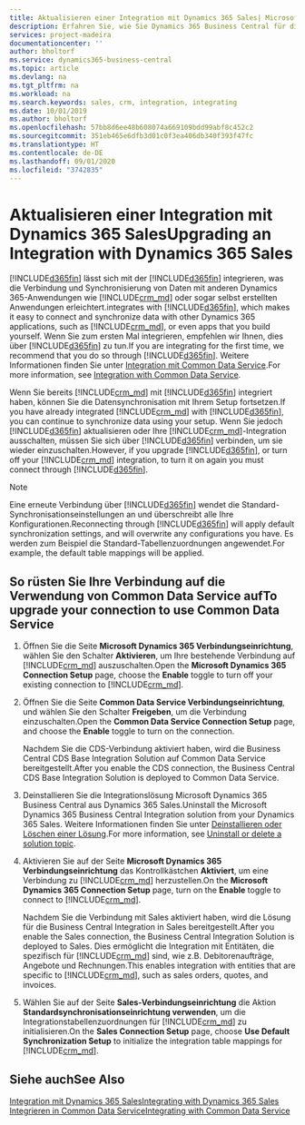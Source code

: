 ```yaml
---
title: Aktualisieren einer Integration mit Dynamics 365 Sales| Microsoft Docs
description: Erfahren Sie, wie Sie Dynamics 365 Business Central für die Integration mit Dynamics 365 Sales vorbereiten.
services: project-madeira
documentationcenter: ''
author: bholtorf
ms.service: dynamics365-business-central
ms.topic: article
ms.devlang: na
ms.tgt_pltfrm: na
ms.workload: na
ms.search.keywords: sales, crm, integration, integrating
ms.date: 10/01/2019
ms.author: bholtorf
ms.openlocfilehash: 57bb8d6ee48b608074a669109bdd99abf8c452c2
ms.sourcegitcommit: 351eb465e6dfb3d01c0f3ea406db340f393f47fc
ms.translationtype: HT
ms.contentlocale: de-DE
ms.lasthandoff: 09/01/2020
ms.locfileid: "3742835"
---
```

# <a name="upgrading-an-integration-with-dynamics-365-sales"></a><span data-ttu-id="3c8f0-103">Aktualisieren einer Integration mit Dynamics 365 Sales</span><span class="sxs-lookup"><span data-stu-id="3c8f0-103">Upgrading an Integration with Dynamics 365 Sales</span></span>
[!INCLUDE[d365fin](includes/d365fin_md.md)] <span data-ttu-id="3c8f0-104">lässt sich mit der [!INCLUDE[d365fin](includes/cds_long_md.md)] integrieren, was die Verbindung und Synchronisierung von Daten mit anderen Dynamics 365-Anwendungen wie [!INCLUDE[crm_md](includes/crm_md.md)] oder sogar selbst erstellten Anwendungen erleichtert.</span><span class="sxs-lookup"><span data-stu-id="3c8f0-104">integrates with [!INCLUDE[d365fin](includes/cds_long_md.md)], which makes it easy to connect and synchronize data with other Dynamics 365 applications, such as [!INCLUDE[crm_md](includes/crm_md.md)], or even apps that you build yourself.</span></span> <span data-ttu-id="3c8f0-105">Wenn Sie zum ersten Mal integrieren, empfehlen wir Ihnen, dies über [!INCLUDE[d365fin](includes/cds_long_md.md)] zu tun.</span><span class="sxs-lookup"><span data-stu-id="3c8f0-105">If you are integrating for the first time, we recommend that you do so through [!INCLUDE[d365fin](includes/cds_long_md.md)].</span></span> <span data-ttu-id="3c8f0-106">Weitere Informationen finden Sie unter [Integration mit Common Data Service](admin-common-data-service.md).</span><span class="sxs-lookup"><span data-stu-id="3c8f0-106">For more information, see [Integration with Common Data Service](admin-common-data-service.md).</span></span>

<span data-ttu-id="3c8f0-107">Wenn Sie bereits [!INCLUDE[crm_md](includes/crm_md.md)] mit [!INCLUDE[d365fin](includes/d365fin_md.md)] integriert haben, können Sie die Datensynchronisation mit Ihrem Setup fortsetzen.</span><span class="sxs-lookup"><span data-stu-id="3c8f0-107">If you have already integrated [!INCLUDE[crm_md](includes/crm_md.md)] with [!INCLUDE[d365fin](includes/d365fin_md.md)], you can continue to synchronize data using your setup.</span></span> <span data-ttu-id="3c8f0-108">Wenn Sie jedoch [!INCLUDE[d365fin](includes/d365fin_md.md)] aktualisieren oder Ihre [!INCLUDE[crm_md](includes/crm_md.md)]-Integration ausschalten, müssen Sie sich über [!INCLUDE[d365fin](includes/cds_long_md.md)] verbinden, um sie wieder einzuschalten.</span><span class="sxs-lookup"><span data-stu-id="3c8f0-108">However, if you upgrade [!INCLUDE[d365fin](includes/d365fin_md.md)], or turn off your [!INCLUDE[crm_md](includes/crm_md.md)] integration, to turn it on again you must connect through [!INCLUDE[d365fin](includes/cds_long_md.md)].</span></span> 

> [!NOTE]
> <span data-ttu-id="3c8f0-109">Eine erneute Verbindung über [!INCLUDE[d365fin](includes/cds_long_md.md)] wendet die Standard-Synchronisationseinstellungen an und überschreibt alle Ihre Konfigurationen.</span><span class="sxs-lookup"><span data-stu-id="3c8f0-109">Reconnecting through [!INCLUDE[d365fin](includes/cds_long_md.md)] will apply default synchronization settings, and will overwrite any configurations you have.</span></span> <span data-ttu-id="3c8f0-110">Es werden zum Beispiel die Standard-Tabellenzuordnungen angewendet.</span><span class="sxs-lookup"><span data-stu-id="3c8f0-110">For example, the default table mappings will be applied.</span></span>

## <a name="to-upgrade-your-connection-to-use-common-data-service"></a><span data-ttu-id="3c8f0-111">So rüsten Sie Ihre Verbindung auf die Verwendung von Common Data Service auf</span><span class="sxs-lookup"><span data-stu-id="3c8f0-111">To upgrade your connection to use Common Data Service</span></span>
1. <span data-ttu-id="3c8f0-112">Öffnen Sie die Seite **Microsoft Dynamics 365 Verbindungseinrichtung**, wählen Sie den Schalter **Aktivieren**, um Ihre bestehende Verbindung auf [!INCLUDE[crm_md](includes/crm_md.md)] auszuschalten.</span><span class="sxs-lookup"><span data-stu-id="3c8f0-112">Open the **Microsoft Dynamics 365 Connection Setup** page, choose the **Enable** toggle to turn off your existing connection to [!INCLUDE[crm_md](includes/crm_md.md)].</span></span>
2. <span data-ttu-id="3c8f0-113">Öffnen Sie die Seite **Common Data Service Verbindungseinrichtung**, und wählen Sie den Schalter **Freigeben**, um die Verbindung einzuschalten.</span><span class="sxs-lookup"><span data-stu-id="3c8f0-113">Open the **Common Data Service Connection Setup** page, and choose the **Enable** toggle to turn on the connection.</span></span>
  
   <span data-ttu-id="3c8f0-114">Nachdem Sie die CDS-Verbindung aktiviert haben, wird die Business Central CDS Base Integration Solution auf Common Data Service bereitgestellt.</span><span class="sxs-lookup"><span data-stu-id="3c8f0-114">After you enable the CDS connection, the Business Central CDS Base Integration Solution is deployed to Common Data Service.</span></span>
3. <span data-ttu-id="3c8f0-115">Deinstallieren Sie die Integrationslösung Microsoft Dynamics 365 Business Central aus Dynamics 365 Sales.</span><span class="sxs-lookup"><span data-stu-id="3c8f0-115">Uninstall the Microsoft Dynamics 365 Business Central Integration solution from your Dynamics 365 Sales.</span></span> <span data-ttu-id="3c8f0-116">Weitere Informationen finden Sie unter [Deinstallieren oder Löschen einer Lösung](/powerapps/developer/common-data-service/uninstall-delete-solution).</span><span class="sxs-lookup"><span data-stu-id="3c8f0-116">For more information, see [Uninstall or delete a solution topic](/powerapps/developer/common-data-service/uninstall-delete-solution).</span></span> 

4. <span data-ttu-id="3c8f0-117">Aktivieren Sie auf der Seite **Microsoft Dynamics 365 Verbindungseinrichtung** das Kontrollkästchen **Aktiviert**, um eine Verbindung zu [!INCLUDE[crm_md](includes/crm_md.md)] herzustellen.</span><span class="sxs-lookup"><span data-stu-id="3c8f0-117">On the **Microsoft Dynamics 365 Connection Setup** page, turn on the **Enable** toggle to connect to [!INCLUDE[crm_md](includes/crm_md.md)].</span></span>
  
   <span data-ttu-id="3c8f0-118">Nachdem Sie die Verbindung mit Sales aktiviert haben, wird die Lösung für die Business Central Integration in Sales bereitgestellt.</span><span class="sxs-lookup"><span data-stu-id="3c8f0-118">After you enable the Sales connection, the Business Central Integration Solution is deployed to Sales.</span></span> <span data-ttu-id="3c8f0-119">Dies ermöglicht die Integration mit Entitäten, die spezifisch für [!INCLUDE[crm_md](includes/crm_md.md)] sind, wie z.B. Debitorenaufträge, Angebote und Rechnungen.</span><span class="sxs-lookup"><span data-stu-id="3c8f0-119">This enables integration with entities that are specific to [!INCLUDE[crm_md](includes/crm_md.md)], such as sales orders, quotes, and invoices.</span></span>
5. <span data-ttu-id="3c8f0-120">Wählen Sie auf der Seite **Sales-Verbindungseinrichtung** die Aktion **Standardsynchronisationseinrichtung verwenden**, um die Integrationstabellenzuordnungen für [!INCLUDE[crm_md](includes/crm_md.md)] zu initialisieren.</span><span class="sxs-lookup"><span data-stu-id="3c8f0-120">On the **Sales Connection Setup** page, choose **Use Default Synchronization Setup** to initialize the integration table mappings for [!INCLUDE[crm_md](includes/crm_md.md)].</span></span>

## <a name="see-also"></a><span data-ttu-id="3c8f0-121">Siehe auch</span><span class="sxs-lookup"><span data-stu-id="3c8f0-121">See Also</span></span>
[<span data-ttu-id="3c8f0-122">Integration mit Dynamics 365 Sales</span><span class="sxs-lookup"><span data-stu-id="3c8f0-122">Integrating with Dynamics 365 Sales</span></span>](admin-prepare-dynamics-365-for-sales-for-integration.md)  
[<span data-ttu-id="3c8f0-123">Integrieren in Common Data Service</span><span class="sxs-lookup"><span data-stu-id="3c8f0-123">Integrating with Common Data Service</span></span>](admin-common-data-service.md)
